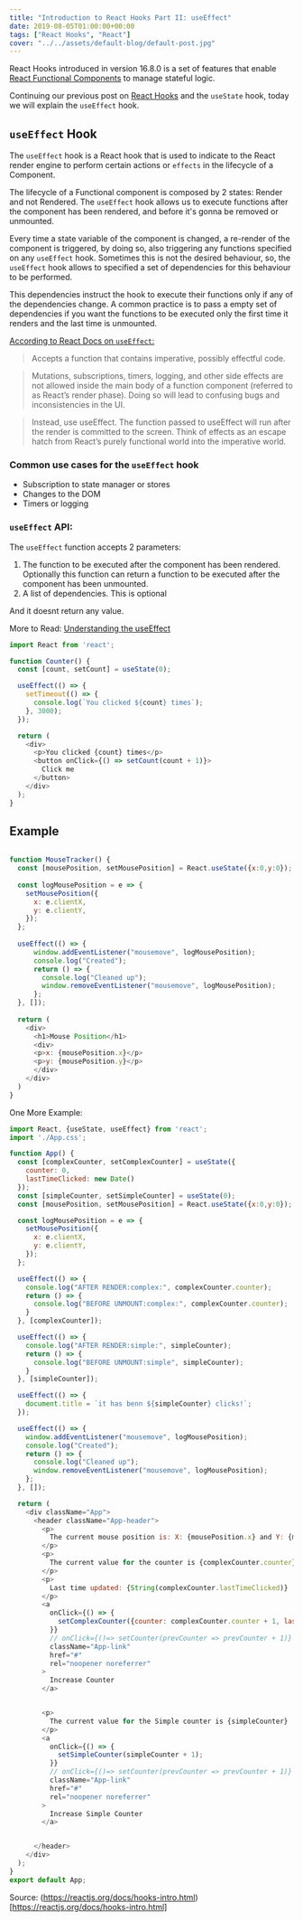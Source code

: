 ```yaml
---
title: "Introduction to React Hooks Part II: useEffect"
date: 2019-08-05T01:00:00+00:00
tags: ["React Hooks", "React"]
cover: "../../assets/default-blog/default-post.jpg"
---
```


React Hooks introduced in version 16.8.0 is a set of features that enable [React Functional Components](https://cobuildlab.com/development-blog/react-patterns-functional-components-vs-class-components/) to manage stateful logic.

Continuing our previous post on [React Hooks](https://cobuildlab.com/development-blog/introduction-to-react-hooks-useState/) and the `useState` hook, today we will explain the `useEffect` hook.


## `useEffect` Hook

The `useEffect` hook is a React hook that is used to indicate to the React render engine to perform certain actions or `effects` in the lifecycle of a Component.

The lifecycle of a Functional component is composed by 2 states: Render and not Rendered. The `useEffect` hook allows us to execute functions after the component has been rendered, and before it's gonna be removed or unmounted.

Every time a state variable of the component is changed, a re-render of the component is triggered, by doing so, also triggering any functions specified on any `useEffect` hook. Sometimes this is not the desired behaviour, so, the `useEffect` hook allows to specified a set of dependencies for this behaviour to be performed. 

This dependencies instruct the hook to execute their functions only if any of the dependencies change. A common practice is to pass a empty set of dependencies if you want the functions to be executed only the first time it renders and the last time is unmounted.


[According to React Docs on `useEffect`:](https://reactjs.org/docs/hooks-reference.html#useeffect)


> Accepts a function that contains imperative, possibly effectful code.

> Mutations, subscriptions, timers, logging, and other side effects are not allowed inside the main body of a function component (referred to as React’s render phase). Doing so will lead to confusing bugs and inconsistencies in the UI.

> Instead, use useEffect. The function passed to useEffect will run after the render is committed to the screen. Think of effects as an escape hatch from React’s purely functional world into the imperative world.


### Common use cases for the `useEffect` hook

- Subscription to state manager or stores
- Changes to the DOM
- Timers or logging


### `useEffect` API:

The `useEffect` function accepts 2 parameters:

1) The function to be executed after the component has been rendered. Optionally this function can return a function to be executed after the component has been unmounted. 
2) A list of dependencies. This is optional

And it doesnt return any value.

More to Read: [Understanding the useEffect](https://overreacted.io/a-complete-guide-to-useeffect/)

```javascript 1.8
import React from 'react';

function Counter() {
  const [count, setCount] = useState(0);

  useEffect(() => {
    setTimeout(() => {
      console.log(`You clicked ${count} times`);
    }, 3000);
  });

  return (
    <div>
      <p>You clicked {count} times</p>
      <button onClick={() => setCount(count + 1)}>
        Click me
      </button>
    </div>
  );
}
``` 

## Example

```javascript 1.8

function MouseTracker() {  
  const [mousePosition, setMousePosition] = React.useState({x:0,y:0});
  
  const logMousePosition = e => {
    setMousePosition({
      x: e.clientX,
      y: e.clientY,
    });
  };
  
  useEffect(() => {
      window.addEventListener("mousemove", logMousePosition);
      console.log("Created");
      return () => {
        console.log("Cleaned up");
        window.removeEventListener("mousemove", logMousePosition);
      };
  }, []);
  
  return (
    <div>
      <h1>Mouse Position</h1>
      <div>
      <p>x: {mousePosition.x}</p>
      <p>y: {mousePosition.y}</p>
      </div>
    </div>
  )
}
```

One More Example:

```javascript 1.8
import React, {useState, useEffect} from 'react';
import './App.css';

function App() {
  const [complexCounter, setComplexCounter] = useState({
    counter: 0,
    lastTimeClicked: new Date()
  });
  const [simpleCounter, setSimpleCounter] = useState(0);
  const [mousePosition, setMousePosition] = React.useState({x:0,y:0});

  const logMousePosition = e => {
    setMousePosition({
      x: e.clientX,
      y: e.clientY,
    });
  };

  useEffect(() => {
    console.log("AFTER RENDER:complex:", complexCounter.counter);
    return () => {
      console.log("BEFORE UNMOUNT:complex:", complexCounter.counter);
    }
  }, [complexCounter]);

  useEffect(() => {
    console.log("AFTER RENDER:simple:", simpleCounter);
    return () => {
      console.log("BEFORE UNMOUNT:simple", simpleCounter);
    }
  }, [simpleCounter]);

  useEffect(() => {
    document.title = `it has benn ${simpleCounter} clicks!`;
  });

  useEffect(() => {
    window.addEventListener("mousemove", logMousePosition);
    console.log("Created");
    return () => {
      console.log("Cleaned up");
      window.removeEventListener("mousemove", logMousePosition);
    };
  }, []);

  return (
    <div className="App">
      <header className="App-header">
        <p>
          The current mouse position is: X: {mousePosition.x} and Y: {mousePosition.y}
        </p>
        <p>
          The current value for the counter is {complexCounter.counter}
        </p>
        <p>
          Last time updated: {String(complexCounter.lastTimeClicked)}
        </p>
        <a
          onClick={() => {
            setComplexCounter({counter: complexCounter.counter + 1, lastTimeClicked: new Date()})
          }}
          // onClick={()=> setCounter(prevCounter => prevCounter + 1)}
          className="App-link"
          href="#"
          rel="noopener noreferrer"
        >
          Increase Counter
        </a>


        <p>
          The current value for the Simple counter is {simpleCounter}
        </p>
        <a
          onClick={() => {
            setSimpleCounter(simpleCounter + 1);
          }}
          // onClick={()=> setCounter(prevCounter => prevCounter + 1)}
          className="App-link"
          href="#"
          rel="noopener noreferrer"
        >
          Increase Simple Counter
        </a>


      </header>
    </div>
  );
}
export default App;
```
Source: (https://reactjs.org/docs/hooks-intro.html)[https://reactjs.org/docs/hooks-intro.html] 